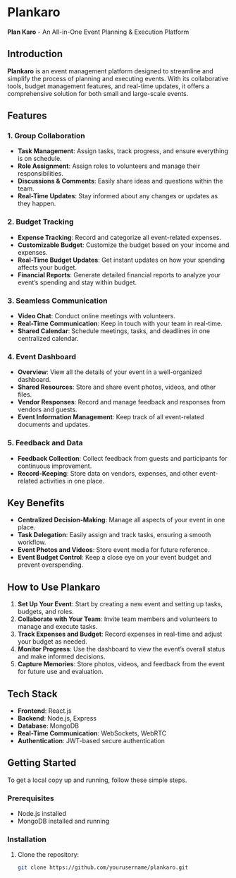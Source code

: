 # Plankaro

**Plan Karo** - An All-in-One Event Planning & Execution Platform

## Introduction

**Plankaro** is an event management platform designed to streamline and simplify the process of planning and executing events. With its collaborative tools, budget management features, and real-time updates, it offers a comprehensive solution for both small and large-scale events.

## Features

### 1. Group Collaboration
- **Task Management**: Assign tasks, track progress, and ensure everything is on schedule.
- **Role Assignment**: Assign roles to volunteers and manage their responsibilities.
- **Discussions & Comments**: Easily share ideas and questions within the team.
- **Real-Time Updates**: Stay informed about any changes or updates as they happen.

### 2. Budget Tracking
- **Expense Tracking**: Record and categorize all event-related expenses.
- **Customizable Budget**: Customize the budget based on your income and expenses.
- **Real-Time Budget Updates**: Get instant updates on how your spending affects your budget.
- **Financial Reports**: Generate detailed financial reports to analyze your event’s spending and stay within budget.

### 3. Seamless Communication
- **Video Chat**: Conduct online meetings with volunteers.
- **Real-Time Communication**: Keep in touch with your team in real-time.
- **Shared Calendar**: Schedule meetings, tasks, and deadlines in one centralized calendar.

### 4. Event Dashboard
- **Overview**: View all the details of your event in a well-organized dashboard.
- **Shared Resources**: Store and share event photos, videos, and other files.
- **Vendor Responses**: Record and manage feedback and responses from vendors and guests.
- **Event Information Management**: Keep track of all event-related documents and updates.

### 5. Feedback and Data
- **Feedback Collection**: Collect feedback from guests and participants for continuous improvement.
- **Record-Keeping**: Store data on vendors, expenses, and other event-related activities in one place.

## Key Benefits
- **Centralized Decision-Making**: Manage all aspects of your event in one place.
- **Task Delegation**: Easily assign and track tasks, ensuring a smooth workflow.
- **Event Photos and Videos**: Store event media for future reference.
- **Event Budget Control**: Keep a close eye on your event budget and prevent overspending.

## How to Use Plankaro
1. **Set Up Your Event**: Start by creating a new event and setting up tasks, budgets, and roles.
2. **Collaborate with Your Team**: Invite team members and volunteers to manage and execute tasks.
3. **Track Expenses and Budget**: Record expenses in real-time and adjust your budget as needed.
4. **Monitor Progress**: Use the dashboard to view the event’s overall status and make informed decisions.
5. **Capture Memories**: Store photos, videos, and feedback from the event for future use and evaluation.

## Tech Stack
- **Frontend**: React.js
- **Backend**: Node.js, Express
- **Database**: MongoDB
- **Real-Time Communication**: WebSockets, WebRTC
- **Authentication**: JWT-based secure authentication

## Getting Started

To get a local copy up and running, follow these simple steps.

### Prerequisites
- Node.js installed
- MongoDB installed and running

### Installation
1. Clone the repository:
   ```bash
   git clone https://github.com/yourusername/plankaro.git


